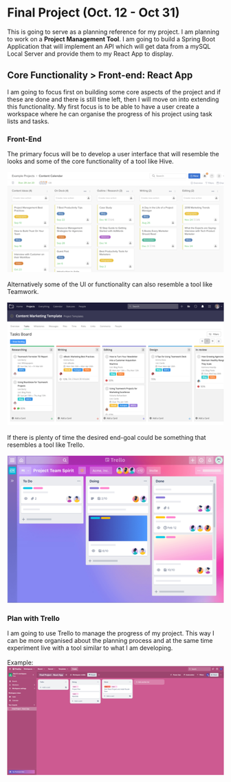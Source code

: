 # Final Project (Oct. 12 - Oct 31)
This is going to serve as a planning reference for my project. I am planning to work on a **Project
Management Tool**. I am going to build a Spring Boot Application that will implement an API which will get data from a mySQL Local Server and provide them to my React App to display.

## Core Functionality > Front-end: React App
I am going to focus first on building some core aspects of the project and if these are done and 
there is still time left, then I will move on into extending this functionality. My first focus is
to be able to have a user create a workspace where he can organise the progress of his project using task lists and tasks.

### Front-End
The primary focus will be to develop a user interface that will resemble the looks and some of the
core functionality of a tool like Hive.
<br> <br>
![hive-example-img](assets/Hive-status-view-board-example-1400x646.png) 
<br><br>
Alternatively some of the UI or functionality can also resemble a tool like Teamwork.
<br><br>
![teamwork-example-img](assets/Teamwork-Board-View-Content-Dashboard-Example.png)
<br><br>
If there is plenty of time the desired end-goal could be something that resembles a tool like Trello.
<br><br>
![trello-example-img](assets/trello-1-1400x951.png)

### Plan with Trello
I am going to use Trello to manage the progress of my project. This way I can be more organised about the planning process and at the same time experiment live with a tool similar to what I am developing.
<br><br>
Example:
![hive-in-action-img](assets/Trello-Live-Example.png)
